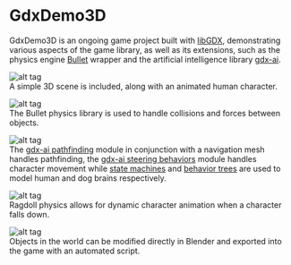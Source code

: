 # GdxDemo3D
GdxDemo3D is an ongoing game project built with [libGDX](https://github.com/libgdx), demonstrating various aspects of the game library, as well as its extensions, such as the physics engine [Bullet](http://bulletphysics.org/) wrapper and the artificial intelligence library [gdx-ai](https://github.com/libgdx/gdx-ai).

![alt tag](http://i.imgur.com/2mewMSQl.png)  
A simple 3D scene is included, along with an animated human character.

![alt tag](http://i.imgur.com/A6FgBFDl.png)  
The Bullet physics library is used to handle collisions and forces between objects.

![alt tag](http://i.imgur.com/7BBTecFl.jpg)  
The [gdx-ai pathfinding](https://github.com/libgdx/gdx-ai/wiki/Pathfinding) module in conjunction with a navigation mesh handles pathfinding, the [gdx-ai steering behaviors](https://github.com/libgdx/gdx-ai/wiki/Steering-Behaviors) module handles character movement while [state machines](https://github.com/libgdx/gdx-ai/wiki/State-Machine) and [behavior trees](https://github.com/libgdx/gdx-ai/wiki/Behavior-Trees) are used to model human and dog brains respectively.

![alt tag](http://i.imgur.com/5tWUXC3l.jpg)  
Ragdoll physics allows for dynamic character animation when a character falls down.

![alt tag](http://i.imgur.com/8mfqnPXl.png)  
Objects in the world can be modified directly in Blender and exported into the game with an automated script.
